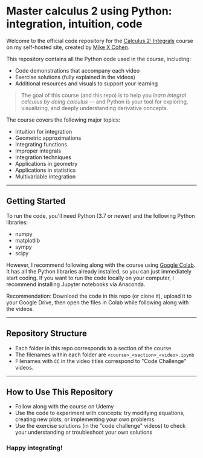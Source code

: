 
# Master calculus 2 using Python: integration, intuition, code

Welcome to the official code repository for the [Calculus 2: Integrals](https://sincxpress.thinkific.com/products/courses/calc1) course on my self-hosted site, created by [Mike X Cohen](https://www.sincxpress.com).

This repository contains all the Python code used in the course, including:

- Code demonstrations that accompany each video
- Exercise solutions (fully explained in the videos)
- Additional resources and visuals to support your learning

> The goal of this course (and this repo) is to help you *learn integral calculus by doing calculus* — and Python is your tool for exploring, visualizing, and deeply understanding derivative concepts.

The course covers the following major topics:

- Intuition for integration
- Geometric approximations
- Integrating functions
- Improper integrals
- Integration techniques
- Applications in geometry
- Applications in statistics
- Multivariable integration

---

## Getting Started

To run the code, you'll need Python (3.7 or newer) and the following Python libraries:

- numpy
- matplotlib
- sympy
- scipy

However, I recommend following along with the course using  [Google Colab](https://colab.research.google.com/). It has all the Python libraries already installed, so you can just immediately start coding. If you want to run the code locally on your computer, I recommend installing Jupyter notebooks via Anaconda.

Recommendation: Download the code in this repo (or clone it), upload it to your Google Drive, then open the files in Colab while following along with the videos.

---

## Repository Structure

- Each folder in this repo corresponds to a section of the course
- The filenames within each folder are ```<course>_<section>_<video>.ipynb```
- Filenames with ```CC``` in the video titles correspond to "Code Challenge" videos.

---

## How to Use This Repository

- Follow along with the course on Udemy
- Use the code to experiment with concepts: try modifying equations, creating new plots, or implementing your own problems
- Use the exercise solutions (in the "code challenge" videos) to check your understanding or troubleshoot your own solutions

### Happy integrating!


